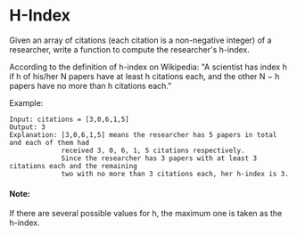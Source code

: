 # H-Index

Given an array of citations (each citation is a non-negative integer) of a researcher, write a function to compute the researcher's h-index.

According to the definition of h-index on Wikipedia: "A scientist has index h if h of his/her N papers have at least h citations each, and the other N − h papers have no more than h citations each."

Example:

	Input: citations = [3,0,6,1,5]
	Output: 3 
	Explanation: [3,0,6,1,5] means the researcher has 5 papers in total and each of them had 
	             received 3, 0, 6, 1, 5 citations respectively. 
	             Since the researcher has 3 papers with at least 3 citations each and the remaining 
	             two with no more than 3 citations each, her h-index is 3.

#### Note:
 If there are several possible values for h, the maximum one is taken as the h-index.